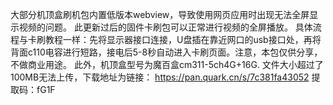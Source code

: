 大部分机顶盒刷机包内置低版本webview，导致使用网页应用时出现无法全屏显示视频的问题。
此更新过后的固件卡刷包可以正常进行视频的全屏播放。
具体流程与卡刷教程一样：先将显示器接口连接，U盘插在靠近网口的usb接口处，再将背面c110电容进行短路，接电后5-8秒自动进入卡刷页面。注意，本包仅供分享，不做商业用途。
此外，机顶盒型号为魔百盒cm311-5ch4G+16G.
文件大小超过了100MB无法上传，下载地址为链接：
https://pan.quark.cn/s/7c381fa43052 提取码：fG1F
